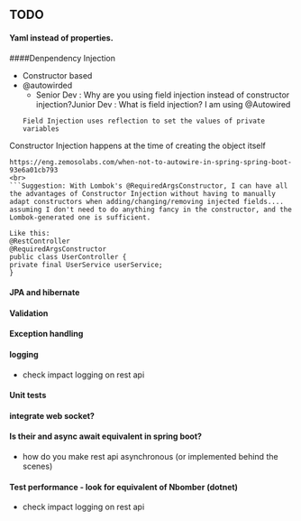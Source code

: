 ## TODO

#### Yaml instead of properties.

####Denpendency Injection
- Constructor based
- @autowirded
  - Senior Dev : Why are you using field injection instead of constructor injection?Junior Dev : What is field injection? I am using @Autowired
  ```
  Field Injection uses reflection to set the values of private variables
Constructor Injection happens at the time of creating the object itself
  ```
  https://eng.zemosolabs.com/when-not-to-autowire-in-spring-spring-boot-93e6a01cb793
  <br>
  ```Suggestion: With Lombok's @RequiredArgsConstructor, I can have all the advantages of Constructor Injection without having to manually adapt constructors when adding/changing/removing injected fields.... assuming I don't need to do anything fancy in the constructor, and the Lombok-generated one is sufficient.

Like this:
@RestController
@RequiredArgsConstructor
public class UserController {
private final UserService userService;
}
  ```


#### JPA and hibernate
#### Validation
#### Exception handling
#### logging
  - check impact logging on rest api
#### Unit tests
#### integrate web socket?
#### Is their and async await equivalent in spring boot?
  - how do you make rest api asynchronous (or implemented behind the scenes)

#### Test performance - look for equivalent of Nbomber (dotnet)
- check impact logging on rest api

